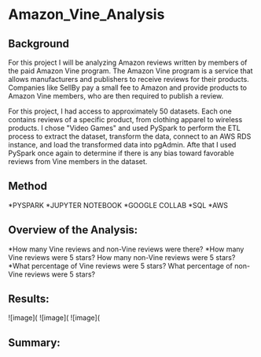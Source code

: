 # Amazon_Vine_Analysis

## Background

For this project I will be analyzing Amazon reviews written by members of the paid Amazon Vine program. The Amazon Vine program is a service that allows manufacturers and publishers to receive reviews for their products. Companies like SellBy pay a small fee to Amazon and provide products to Amazon Vine members, who are then required to publish a review.

For this project, I had access to approximately 50 datasets. Each one contains reviews of a specific product, from clothing apparel to wireless products. I chose "Video Games" and used PySpark to perform the ETL process to extract the dataset, transform the data, connect to an AWS RDS instance, and load the transformed data into pgAdmin. Afte that I used PySpark once again to determine if there is any bias toward favorable reviews from Vine members in the dataset. 

## Method

*PYSPARK
*JUPYTER NOTEBOOK
*GOOGLE COLLAB
*SQL
*AWS

## Overview of the Analysis:

*How many Vine reviews and non-Vine reviews were there?
*How many Vine reviews were 5 stars? How many non-Vine reviews were 5 stars?
*What percentage of Vine reviews were 5 stars? What percentage of non-Vine reviews were 5 stars?

## Results:

![image](
![image](
![image](

## Summary:
